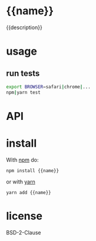 # {{name}}

{{description}}

# usage

## run tests
```sh
export BROWSER=safari|chrome|...
npm|yarn test
```

# API

# install

With [npm](http://npmjs.org) do:

```shell
npm install {{name}}
```

or with [yarn](https://yarnpkg.com)

```shell
yarn add {{name}}
```

# license

BSD-2-Clause
